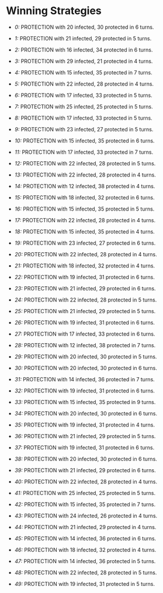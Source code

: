 # Winning Strategies

* _0:_ PROTECTION with 20 infected, 30 protected in 6 turns.


* _1:_ PROTECTION with 21 infected, 29 protected in 5 turns.


* _2:_ PROTECTION with 16 infected, 34 protected in 6 turns.


* _3:_ PROTECTION with 29 infected, 21 protected in 4 turns.


* _4:_ PROTECTION with 15 infected, 35 protected in 7 turns.


* _5:_ PROTECTION with 22 infected, 28 protected in 4 turns.


* _6:_ PROTECTION with 17 infected, 33 protected in 5 turns.


* _7:_ PROTECTION with 25 infected, 25 protected in 5 turns.


* _8:_ PROTECTION with 17 infected, 33 protected in 5 turns.


* _9:_ PROTECTION with 23 infected, 27 protected in 5 turns.


* _10:_ PROTECTION with 15 infected, 35 protected in 6 turns.


* _11:_ PROTECTION with 17 infected, 33 protected in 7 turns.


* _12:_ PROTECTION with 22 infected, 28 protected in 5 turns.


* _13:_ PROTECTION with 22 infected, 28 protected in 4 turns.


* _14:_ PROTECTION with 12 infected, 38 protected in 4 turns.


* _15:_ PROTECTION with 18 infected, 32 protected in 6 turns.


* _16:_ PROTECTION with 15 infected, 35 protected in 5 turns.


* _17:_ PROTECTION with 22 infected, 28 protected in 4 turns.


* _18:_ PROTECTION with 15 infected, 35 protected in 4 turns.


* _19:_ PROTECTION with 23 infected, 27 protected in 6 turns.


* _20:_ PROTECTION with 22 infected, 28 protected in 4 turns.


* _21:_ PROTECTION with 18 infected, 32 protected in 4 turns.


* _22:_ PROTECTION with 19 infected, 31 protected in 6 turns.


* _23:_ PROTECTION with 21 infected, 29 protected in 6 turns.


* _24:_ PROTECTION with 22 infected, 28 protected in 5 turns.


* _25:_ PROTECTION with 21 infected, 29 protected in 5 turns.


* _26:_ PROTECTION with 19 infected, 31 protected in 6 turns.


* _27:_ PROTECTION with 17 infected, 33 protected in 6 turns.


* _28:_ PROTECTION with 12 infected, 38 protected in 7 turns.


* _29:_ PROTECTION with 20 infected, 30 protected in 5 turns.


* _30:_ PROTECTION with 20 infected, 30 protected in 6 turns.


* _31:_ PROTECTION with 14 infected, 36 protected in 7 turns.


* _32:_ PROTECTION with 19 infected, 31 protected in 6 turns.


* _33:_ PROTECTION with 15 infected, 35 protected in 9 turns.


* _34:_ PROTECTION with 20 infected, 30 protected in 6 turns.


* _35:_ PROTECTION with 19 infected, 31 protected in 4 turns.


* _36:_ PROTECTION with 21 infected, 29 protected in 5 turns.


* _37:_ PROTECTION with 19 infected, 31 protected in 6 turns.


* _38:_ PROTECTION with 20 infected, 30 protected in 6 turns.


* _39:_ PROTECTION with 21 infected, 29 protected in 6 turns.


* _40:_ PROTECTION with 22 infected, 28 protected in 4 turns.


* _41:_ PROTECTION with 25 infected, 25 protected in 5 turns.


* _42:_ PROTECTION with 15 infected, 35 protected in 7 turns.


* _43:_ PROTECTION with 24 infected, 26 protected in 4 turns.


* _44:_ PROTECTION with 21 infected, 29 protected in 4 turns.


* _45:_ PROTECTION with 14 infected, 36 protected in 6 turns.


* _46:_ PROTECTION with 18 infected, 32 protected in 4 turns.


* _47:_ PROTECTION with 14 infected, 36 protected in 5 turns.


* _48:_ PROTECTION with 22 infected, 28 protected in 5 turns.


* _49:_ PROTECTION with 19 infected, 31 protected in 5 turns.


